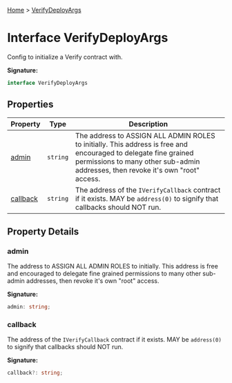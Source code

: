 [Home](../index.md) &gt; [VerifyDeployArgs](./verifydeployargs.md)

# Interface VerifyDeployArgs

Config to initialize a Verify contract with.

<b>Signature:</b>

```typescript
interface VerifyDeployArgs 
```

## Properties

|  Property | Type | Description |
|  --- | --- | --- |
|  [admin](./verifydeployargs.md#admin-property) | `string` | The address to ASSIGN ALL ADMIN ROLES to initially. This address is free and encouraged to delegate fine grained permissions to many other sub-admin addresses, then revoke it's own "root" access. |
|  [callback](./verifydeployargs.md#callback-property) | `string` | The address of the `IVerifyCallback` contract if it exists. MAY be `address(0)` to signify that callbacks should NOT run. |

## Property Details

<a id="admin-property"></a>

### admin

The address to ASSIGN ALL ADMIN ROLES to initially. This address is free and encouraged to delegate fine grained permissions to many other sub-admin addresses, then revoke it's own "root" access.

<b>Signature:</b>

```typescript
admin: string;
```

<a id="callback-property"></a>

### callback

The address of the `IVerifyCallback` contract if it exists. MAY be `address(0)` to signify that callbacks should NOT run.

<b>Signature:</b>

```typescript
callback?: string;
```
